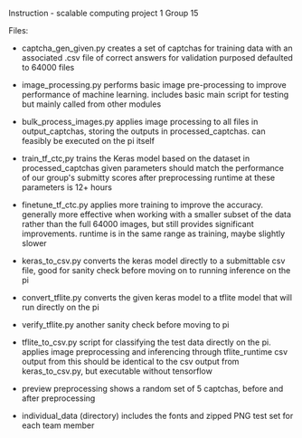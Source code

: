 Instruction - scalable computing project 1
Group 15

Files: 
 - captcha_gen_given.py 
creates a set of captchas for training data with an associated .csv file of correct answers for validation purposed
defaulted to 64000 files

 - image_processing.py 
performs basic image pre-processing to improve performance of machine learning. includes basic main script for testing
but mainly called from other modules

 - bulk_process_images.py
applies image processing to all files in output_captchas, storing the outputs in processed_captchas.
can feasibly be executed on the pi itself

 - train_tf_ctc,py
trains the Keras model based on the dataset in processed_captchas
given parameters should match the performance of our group's submitty scores after preprocessing
runtime at these parameters is 12+ hours

 - finetune_tf_ctc.py
applies more training to improve the accuracy. generally more effective when working with a smaller subset
of the data rather than the full 64000 images, but still provides significant improvements. runtime is in the same
range as training, maybe slightly slower

 - keras_to_csv.py
converts the keras model directly to a submittable csv file, good for sanity check before moving on to running inference
on the pi

 - convert_tflite.py
converts the given keras model to a tflite model that will run directly on the pi

 - verify_tflite.py
another sanity check before moving to pi

 - tflite_to_csv.py
script for classifying the test data directly on the pi. applies image preprocessing and inferencing through tflite_runtime
csv output from this should be identical to the csv output from keras_to_csv.py, but executable without tensorflow

 - preview preprocessing
shows a random set of 5 captchas, before and after preprocessing

 - individual_data (directory)
includes the fonts and zipped PNG test set for each team member